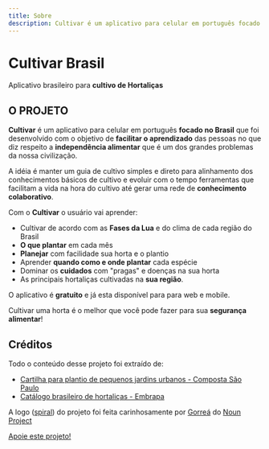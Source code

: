 ```yaml
---
title: Sobre
description: Cultivar é um aplicativo para celular em português focado no Brasil que foi desenvolvido com o objetivo de facilitar o aprendizado das pessoas no que diz respeito a independência alimentar que é um dos grandes problemas da nossa civilização.
---
```


# Cultivar Brasil

Aplicativo brasileiro para **cultivo de Hortaliças**

## O PROJETO

**Cultivar** é um aplicativo para celular em português **focado no Brasil** que foi desenvolvido com o objetivo de **facilitar o aprendizado** das pessoas no que diz respeito a **independência alimentar** que é um dos grandes problemas da nossa civilização.

A idéia é manter um guia de cultivo simples e direto para alinhamento dos conhecimentos básicos de cultivo e evoluir com o tempo ferramentas que facilitam a vida na hora do cultivo até gerar uma rede de **conhecimento colaborativo**.

Com o **Cultivar** o usuário vai aprender:

- Cultivar de acordo com as **Fases da Lua** e do clima de cada região do Brasil
- **O que plantar** em cada mês
- **Planejar** com facilidade sua horta e o plantio
- Aprender **quando como e onde plantar** cada espécie
- Dominar os **cuidados** com "pragas" e doenças na sua horta
- As principais hortaliças cultivadas na **sua região**.

O aplicativo é **gratuito** e já esta disponível para para web e mobile.

Cultivar uma horta é o melhor que você pode fazer para sua **segurança alimentar**!

## Créditos

Todo o conteúdo desse projeto foi extraído de:

- [Cartilha para plantio de pequenos jardins urbanos - Composta São Paulo](https://compostasaopaulo.eco.br/compostasp_cartilha.pdf)
- [Catálogo brasileiro de hortaliças - Embrapa](https://www.embrapa.br/busca-de-publicacoes/-/publicacao/887213/catalogo-brasileiro-de-hortalicas-saiba-como-plantar-e-aproveitar-50-das-especies-mais-comercializadas-no-pais)

A logo ([spiral](https://thenounproject.com/term/spiral/1247435/)) do projeto foi feita carinhosamente por [Gorreá](https://thenounproject.com/Lauchu) do [Noun Project](http://thenounproject.com/)

[Apoie este projeto!](/colabore)